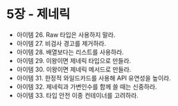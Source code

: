 # 5장 - 제네릭

- 아이템 26. Raw 타입은 사용하지 말라.
- 아이템 27. 비검사 경고를 제거하라.
- 아이템 28. 배열보다는 리스트를 사용하라.
- 아이템 29. 이왕이면 제네릭 타입으로 만들라.
- 아이템 30. 이왕이면 제네릭 메서드로 만들라.
- 아이템 31. 한정적 와일드카드를 사용해 API 유연성을 높이라.
- 아이템 32. 제네릭과 가변인수를 함께 쓸 때는 신중하라.
- 아이템 33. 타입 안전 이종 컨테이너를 고려하라.